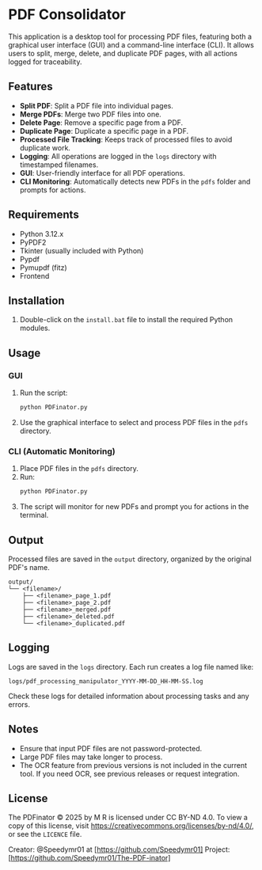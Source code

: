 # PDF Consolidator

This application is a desktop tool for processing PDF files, featuring both a graphical user interface (GUI) and a command-line interface (CLI). It allows users to split, merge, delete, and duplicate PDF pages, with all actions logged for traceability.

## Features

- **Split PDF**: Split a PDF file into individual pages.
- **Merge PDFs**: Merge two PDF files into one.
- **Delete Page**: Remove a specific page from a PDF.
- **Duplicate Page**: Duplicate a specific page in a PDF.
- **Processed File Tracking**: Keeps track of processed files to avoid duplicate work.
- **Logging**: All operations are logged in the `logs` directory with timestamped filenames.
- **GUI**: User-friendly interface for all PDF operations.
- **CLI Monitoring**: Automatically detects new PDFs in the `pdfs` folder and prompts for actions.

## Requirements

- Python 3.12.x
- PyPDF2
- Tkinter (usually included with Python)
- Pypdf
- Pymupdf (fitz)
- Frontend

## Installation

1. Double-click on the `install.bat` file to install the required Python modules.

## Usage

### GUI

1. Run the script:
    ```sh
    python PDFinator.py
    ```
2. Use the graphical interface to select and process PDF files in the `pdfs` directory.

### CLI (Automatic Monitoring)

1. Place PDF files in the `pdfs` directory.
2. Run:
    ```sh
    python PDFinator.py
    ```
3. The script will monitor for new PDFs and prompt you for actions in the terminal.

## Output

Processed files are saved in the `output` directory, organized by the original PDF's name.

```
output/
└── <filename>/
    ├── <filename>_page_1.pdf
    ├── <filename>_page_2.pdf
    ├── <filename>_merged.pdf
    ├── <filename>_deleted.pdf
    └── <filename>_duplicated.pdf
```

## Logging

Logs are saved in the `logs` directory. Each run creates a log file named like:
```
logs/pdf_processing_manipulator_YYYY-MM-DD_HH-MM-SS.log
```
Check these logs for detailed information about processing tasks and any errors.

## Notes

- Ensure that input PDF files are not password-protected.
- Large PDF files may take longer to process.
- The OCR feature from previous versions is not included in the current tool. If you need OCR, see previous releases or request integration.

## License


The PDFinator  © 2025 by M R is licensed under CC BY-ND 4.0.
To view a copy of this license, visit https://creativecommons.org/licenses/by-nd/4.0/, or see the `LICENCE` file.

Creator: @Speedymr01 at [https://github.com/Speedymr01]
Project: [https://github.com/Speedymr01/The-PDF-inator]
